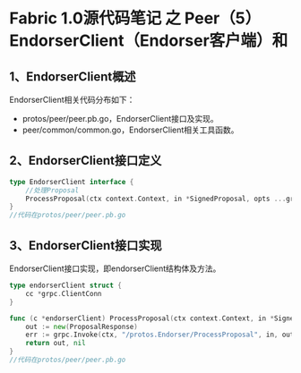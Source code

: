# Fabric 1.0源代码笔记 之 Peer（5）EndorserClient（Endorser客户端）和

## 1、EndorserClient概述

EndorserClient相关代码分布如下：

* protos/peer/peer.pb.go，EndorserClient接口及实现。
* peer/common/common.go，EndorserClient相关工具函数。

## 2、EndorserClient接口定义

```go
type EndorserClient interface {
	//处理Proposal
	ProcessProposal(ctx context.Context, in *SignedProposal, opts ...grpc.CallOption) (*ProposalResponse, error)
}
//代码在protos/peer/peer.pb.go
```

## 3、EndorserClient接口实现

EndorserClient接口实现，即endorserClient结构体及方法。

```go
type endorserClient struct {
	cc *grpc.ClientConn
}

func (c *endorserClient) ProcessProposal(ctx context.Context, in *SignedProposal, opts ...grpc.CallOption) (*ProposalResponse, error) {
	out := new(ProposalResponse)
	err := grpc.Invoke(ctx, "/protos.Endorser/ProcessProposal", in, out, c.cc, opts...)
	return out, nil
}
//代码在protos/peer/peer.pb.go
```